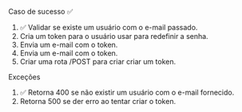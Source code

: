 Caso de sucesso ✅

1.  ✅ Validar se existe um usuário com o e-mail passado.
2.  Cria um token para o usuário usar para redefinir a senha.
3.  Envia um e-mail com o token.
4.  Envia um e-mail com o token.
5.  Criar uma rota /POST para criar criar um token.

Exceções

1.  ✅ Retorna 400 se não existir um usuário com o e-mail fornecido.
1.  Retorna 500 se der erro ao tentar criar o token.
